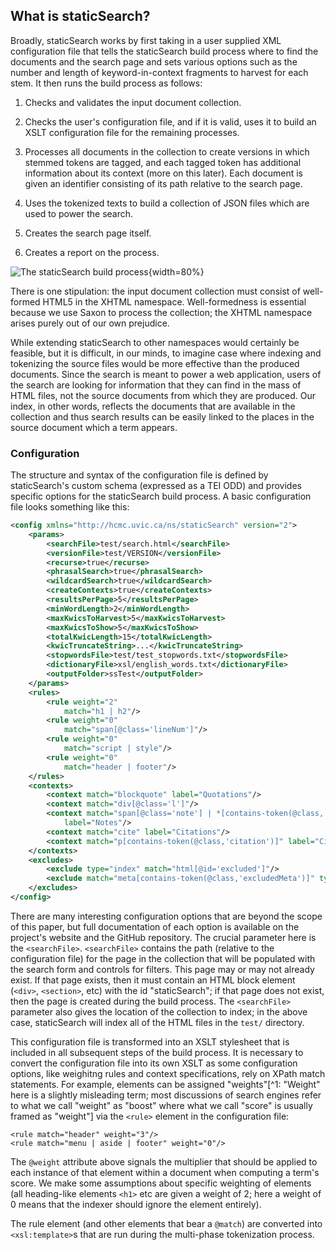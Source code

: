 ## What is staticSearch?

Broadly, staticSearch works by first taking in a user supplied XML configuration file that tells the staticSearch build process where to find the documents and the search page and sets various options such as the number and length of keyword-in-context fragments to harvest for each stem. It then runs the build process as follows:

1. Checks and validates the input document collection.

1. Checks the user's configuration file, and if it is valid, uses it to build an XSLT configuration file for the remaining processes.

1. Processes all documents in the collection to create versions in which stemmed tokens are tagged, and each tagged token has additional information about its context (more on this later). Each document is given an identifier consisting of its path relative to the search page.

1. Uses the tokenized texts to build a collection of JSON files which are used to power the search.

1. Creates the search page itself.

1. Creates a report on the process.

   

![The staticSearch build process](/Users/takeda/projects/Endings/articles/balisage_2022/images/staticSearch_process_01.svg "The staticSearch build Process"){width=80%}



There is one stipulation: the input document collection must consist of well-formed HTML5 in the XHTML namespace. Well-formedness is essential because we use Saxon to process the collection; the XHTML namespace arises purely out of our own prejudice. 

While extending staticSearch to other namespaces would certainly be feasible, but it is difficult, in our minds, to imagine case where indexing and tokenizing the source files would be more effective than the produced documents. Since the search is meant to power a web application, users of the search are looking for information that they can find in the mass of HTML files, not the source documents from which they are produced. Our index, in other words, reflects the documents that are available in the collection and thus search results can be easily linked to the places in the source document which a term appears.    

### Configuration

The structure and syntax of the configuration file is defined by staticSearch's custom schema (expressed as a TEI ODD) and provides specific options for the staticSearch build process. A basic configuration file looks something like this:

```xml
<config xmlns="http://hcmc.uvic.ca/ns/staticSearch" version="2">
    <params>
        <searchFile>test/search.html</searchFile>
        <versionFile>test/VERSION</versionFile>
        <recurse>true</recurse>
        <phrasalSearch>true</phrasalSearch>
        <wildcardSearch>true</wildcardSearch>
        <createContexts>true</createContexts>
        <resultsPerPage>5</resultsPerPage>
        <minWordLength>2</minWordLength>
        <maxKwicsToHarvest>5</maxKwicsToHarvest>
        <maxKwicsToShow>5</maxKwicsToShow>
        <totalKwicLength>15</totalKwicLength>
        <kwicTruncateString>...</kwicTruncateString>
        <stopwordsFile>test/test_stopwords.txt</stopwordsFile>
        <dictionaryFile>xsl/english_words.txt</dictionaryFile>
        <outputFolder>ssTest</outputFolder>
    </params>
    <rules>
        <rule weight="2"
            match="h1 | h2"/>
        <rule weight="0"
            match="span[@class='lineNum']"/>
        <rule weight="0"
            match="script | style"/>
        <rule weight="0"
            match="header | footer"/>
    </rules>
    <contexts>
        <context match="blockquote" label="Quotations"/>
        <context match="div[@class='l']"/>
        <context match="span[@class='note'] | *[contains-token(@class,'sidenotes')]"
            label="Notes"/>
        <context match="cite" label="Citations"/>
        <context match="p[contains-token(@class,'citation')]" label="Citations"/>
    </contexts>
    <excludes>
        <exclude type="index" match="html[@id='excluded']"/>
        <exclude match="meta[contains-token(@class,'excludedMeta')]" type="filter"/>
    </excludes>
</config>
```

There are many interesting configuration options that are beyond the scope of this paper, but full documentation of each option is available on the project's website and the GitHub repository. The crucial parameter here is the `<searchFile>`. `<searchFile>` contains the path (relative to the configuration file) for the page in the collection that will be populated with the search form and controls for filters.  This page may or may not already exist. If that page exists, then it must contain an HTML block element (`<div>`, `<section>`, etc) with the id "staticSearch"; if that page does not exist, then the page is created during the build process. The `<searchFile>` parameter also gives the location of the collection to index; in the above case, staticSearch will index all of the HTML files in the `test/` directory. 

This configuration file is transformed into an XSLT stylesheet that is included in all subsequent steps of the build process. It is necessary to convert the configuration file into its own XSLT as some configuration options, like weighitng rules and context specifications, rely on XPath match statements. For example, elements can be assigned  "weights"[^1: "Weight" here is a slightly misleading term; most discussions of search engines refer to what we call "weight" as "boost" where what we call "score" is usually framed as "weight"]  via the `<rule>` element in the configuration file:

```
<rule match="header" weight="3"/>
<rule match="menu | aside | footer" weight="0"/>
```

The `@weight` attribute above signals the multiplier that should be applied to each instance of that element within a document when computing a term's score. We make some assumptions about specific weighting of elements (all heading-like elements `<h1>` etc are given a weight of 2; here a weight of 0 means that the indexer should ignore the element entirely).

The rule element (and other elements that bear a `@match`) are converted into `<xsl:template>`s that are run during the multi-phase tokenization process. 
